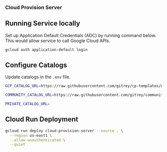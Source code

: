 ### Cloud Provision Server

## Running Service locally

Set up Application Default Credentials (ADC) by running command below.
This would allow service to call Google Cloud APIs.

```bash
gcloud auth application-default login
```

## Configure Catalogs

Update catalogs in the `.env` file.

```bash
GCP_CATALOG_URL=https://raw.githubusercontent.com/gitrey/cp-templates/main/catalog.json

COMMUNITY_CATALOG_URL=https://raw.githubusercontent.com/gitrey/community-templates/main/catalog.json

PRIVATE_CATALOG_URL=
```

## Cloud Run Deployment
```bash
gcloud run deploy cloud-provision-server --source . \
  --region us-east1 \
  --allow-unauthenticated \
  --quiet
```


